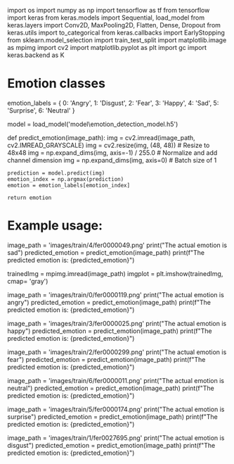 import os
import numpy as np
import tensorflow as tf
from tensorflow import keras
from keras.models import Sequential, load_model
from keras.layers import Conv2D, MaxPooling2D, Flatten, Dense, Dropout
from keras.utils import to_categorical
from keras.callbacks import EarlyStopping
from sklearn.model_selection import train_test_split
import matplotlib.image as mpimg
import cv2
import matplotlib.pyplot as plt
import gc
import keras.backend as K

# Emotion classes
emotion_labels = {
    0: 'Angry',
    1: 'Disgust',
    2: 'Fear',
    3: 'Happy',
    4: 'Sad',
    5: 'Surprise',
    6: 'Neutral'
}

model = load_model('model\emotion_detection_model.h5')

def predict_emotion(image_path):
    img = cv2.imread(image_path, cv2.IMREAD_GRAYSCALE)
    img = cv2.resize(img, (48, 48))  # Resize to 48x48
    img = np.expand_dims(img, axis=-1) / 255.0  # Normalize and add channel dimension
    img = np.expand_dims(img, axis=0)  # Batch size of 1
    
    prediction = model.predict(img)
    emotion_index = np.argmax(prediction)
    emotion = emotion_labels[emotion_index]
    
    return emotion

# Example usage:
image_path = 'images/train/4/fer0000049.png'
print("The actual emotion is sad")
predicted_emotion = predict_emotion(image_path)
print(f"The predicted emotion is: {predicted_emotion}")

trainedImg = mpimg.imread(image_path)
imgplot = plt.imshow(trainedImg, cmap= 'gray')

image_path = 'images/train/0/fer0000119.png'
print("The actual emotion is angry")
predicted_emotion = predict_emotion(image_path)
print(f"The predicted emotion is: {predicted_emotion}")

image_path = 'images/train/3/fer0000025.png'
print("The actual emotion is happy")
predicted_emotion = predict_emotion(image_path)
print(f"The predicted emotion is: {predicted_emotion}")

image_path = 'images/train/2/fer0000299.png'
print("The actual emotion is fear")
predicted_emotion = predict_emotion(image_path)
print(f"The predicted emotion is: {predicted_emotion}")

image_path = 'images/train/6/fer0000011.png'
print("The actual emotion is neutral")
predicted_emotion = predict_emotion(image_path)
print(f"The predicted emotion is: {predicted_emotion}")

image_path = 'images/train/5/fer0000174.png'
print("The actual emotion is surprise")
predicted_emotion = predict_emotion(image_path)
print(f"The predicted emotion is: {predicted_emotion}")

image_path = 'images/train/1/fer0027695.png'
print("The actual emotion is disgust")
predicted_emotion = predict_emotion(image_path)
print(f"The predicted emotion is: {predicted_emotion}")
